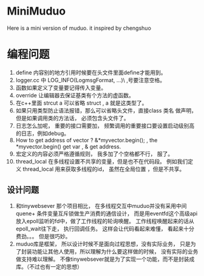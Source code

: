 # MiniMuduo
Here is a  mini version of muduo. it inspired by chengshuo 


# 编程问题

1. define 内容别的地方引用时候要在头文件里面define才能用到。 
2. logger.cc 中 LOG_INFO(LogmsgFormat, ...)\   ,号要注意空格。
3. 函数如果定义了变量要记得传入变量。 
4.  override 让编辑器去保证基类有个方法的虚函数。
5. 在c++里面  strcut a  可以省略 struct ,  a 就是这类型了。 
6. 如果只用类型防止语法报错，那么可以省略头文件，直接class 类名 做声明， 但是如果调用类的方法话， 必须包含头文件了。
7. 日志怎么加呢， 重要的接口需要加， 频繁调用的重要接口要设置启动级别高的日志，例如debug。 
8.  How to get address  of vector ?  &*myvector.begin();  , the *myvector.begin() get var , & get address.
9. 宏定义的内容必须严格遵循规则， 我多加了个空格都不行， 服了。 
10.  thread_local 在多线程设置不共享的变量，但是也不在代码段。 例如我们定义 thread_local 用来获取多线程的id， 虽然在全局位置 ，但是不共享。 


## 设计问题
1. 和tinywebsever 那个项目相比， 在多线程交互中muduo并没有采用中间quene+ 条件变量互斥锁做生产消费的通信设计， 而是用eventfd这个高级api放入epoll监听的fd中，做了工作线程的轮询唤醒。 工作线程唤醒起来的话从epoll_wait往下走， 执行回调任务。 这样会让代码看起来难懂， 看起来十分费劲。。。 但是很巧妙。
2. muduo库是框架， 所以设计时候不是面向过程思想，没有实际业务， 只是为了封装功能让其他人使用，所以理解为什么要这样做的时候， 没有实际的业务做支持难以理解。 不像tinywebsever就是为了实现一个功能，而不是封装成库。（不过也有一定的思想）


